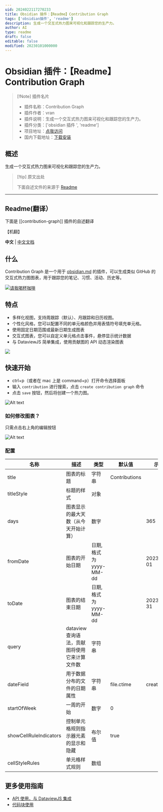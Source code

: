 ```yaml
---
uid: 2024022117270233
title: Obsidian 插件：【Readme】Contribution Graph
tags: ['obsidian插件', 'readme']
description: 生成一个交互式热力图来可视化和跟踪您的生产力。
author: AI
type: readme
draft: false
editable: false
modified: 20230101000000
---
```


# Obsidian 插件：【Readme】Contribution Graph

> [!Note] 插件名片
> - 插件名称：Contribution Graph
> - 插件作者：vran
> - 插件说明：生成一个交互式热力图来可视化和跟踪您的生产力。
> - 插件分类：['obsidian 插件 ', 'readme']
> - 项目地址：[点我访问](https://github.com/vran-dev/obsidian-contribution-graph)
> - 国内下载地址：[下载安装](https://pkmer.cn/products/plugin/pluginMarket/?contribution-graph)

## 概述

生成一个交互式热力图来可视化和跟踪您的生产力。

> [!tip] 原文出处
>
>下面自述文件的来源于 [Readme](https://ghproxy.net/https://raw.githubusercontent.com/vran-dev/obsidian-contribution-graph/master/README.md)

---

## Readme(翻译）

下面是 [[contribution-graph]] 插件的自述翻译

【机翻】

**中文** | [中文文档](https://mp.weixin.qq.com/s/wI8M_C87oZAtCBjFWC8CmA)

## 什么

Contribution Graph 是一个用于 [obsidian.md](https://obsidian.md/) 的插件，可以生成类似 GitHub 的交互式热力图图表，用于跟踪您的笔记、习惯、活动、历史等。

[![请我喝杯咖啡](https://cdn.buymeacoffee.com/buttons/v2/default-yellow.png)](https://www.buymeacoffee.com/vran)

## 特点

- 多样化视图，支持周跟踪（默认）、月跟踪和日历视图。
- 个性化风格，您可以配置不同的单元格颜色并用表情符号填充单元格。
- 使用固定日期范围或最新日期生成图表
- 交互式图表，您可以自定义单元格点击事件，悬停显示统计数据
- 与 DataviewJS 简单集成，使用贡献图的 API 动态渲染图表

![](https://cdn.pkmer.cn/covers/contribution-graph_2_0.png!pkmer)

## 快速开始

- ctrl+p（或者在 mac 上是 command+p）打开命令选择面板
- 输入 `contribution` 进行搜索，点击 `create contribution graph` 命令
- 点击 `save` 按钮，然后将创建一个热力图。

![Alt text](https://cdn.pkmer.cn/covers/contribution-graph_2_1.gif!pkmer)

### 如何修改图表？

只需点击右上角的编辑按钮

![Alt text](https://cdn.pkmer.cn/covers/contribution-graph_2_2.gif!pkmer)

### 配置

| 名称                   | 描述                                                           | 类型                    | 默认值    | 示例     | 必填                                 |
| ---------------------- | --------------------------------------------------------------------- | ----------------------- | ---------- | ---------- | ---------------------------------------- |
| title                  | 图表的标题                                                | 字符串                  | Contributions         |            | false                                    |
| titleStyle             | 标题的样式                                                | 对象                  |          |            |   false                                       |
| days                   | 图表显示的最大天数（从今天开始计算） | 数字                  |            | 365        | 如果缺少 **fromDate** 和 **toDate** 则为 true |
| fromDate               | 图表的开始日期                                           | 日期, 格式为 yyyy-MM-dd |            | 2023-01-01 | 如果缺少 **days** 则为 true                    |
| toDate                 | 图表的结束日期                                             | 日期, 格式为 yyyy-MM-dd |            | 2023-12-31 | 如果缺少 **days** 则为 true                    |
| query                  | dataview 查询语法，贡献图将使用它来计算文件数  | 字符串                  |            |            | true                                     |
| dateField              | 用于数据分布的文件的日期属性                   | 字符串                  | file.ctime | createTime | false                                    |
| startOfWeek            | 一周的开始                                                         | 数字                  | 0          |            | false                                    |
| showCellRuleIndicators | 控制单元格规则指示器元素的显示和隐藏        | 布尔值                 | true       |            | false                                    |
| cellStyleRules         | 单元格样式规则                                                       | 数组                   |            |            | false                                    |

## 更多使用指南

- [API 使用，与 DataviewJS 集成](README_ADVANCE.md)
- [代码块使用](README_BASE.md)



